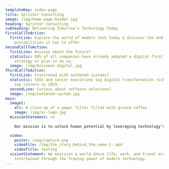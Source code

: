 ```yaml
---
templateKey: index-page
title: Sprinter Consulting
image: /img/home-page-header.jpg
heading: Sprinter Consulting
subheading: Delivering Tomorrow's Technology Today
FirstCallToAction:
  firstLine: Explore the world of modern tech today & discover the endless
    possibilities it has to offer.
SecondCallToAction:
  firstLine: Anxious about the future?
  statistic: 89% of all companies have already adopted a digital-first business
    strategy or plan to do so.
  image: /img/business-digital.jpg
ThirdCallToAction:
  firstLine: Frustrated with outdated systems?
  statistic: CEOs and senior executives say digital transformation risk is their
    top concern in 2019.
  secondLine: Curious about software solutions?
  image: /img/outdated-system.jpg
main:
  image1:
    alt: A close-up of a paper filter filled with ground coffee
    image: /img/sc-logo.jpg
  missionStatement: >+
    
    Our mission is to unlock human potential by leveraging technology’s power to have the most positive impact.

  video:
    poster: /img/capture.png
    videoFile: /img/the_story_behind_the_name-2-.mp4
    videoTitle: testing
  visionStatement: We envision a world where life, work, and travel are seamlessly
    intertwined through the freeing power of modern technology.
---
```

